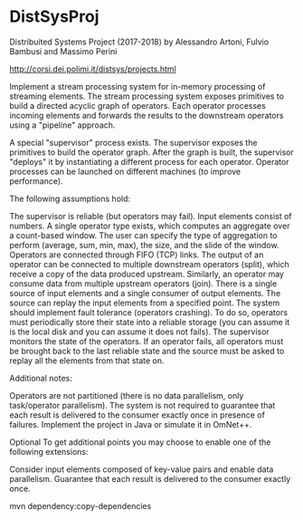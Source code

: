 # DistSysProj
Distribuited Systems Project (2017-2018) by Alessandro Artoni, Fulvio Bambusi and Massimo Perini

http://corsi.dei.polimi.it/distsys/projects.html


Implement a stream processing system for in-memory processing of streaming elements. The stream processing system exposes primitives to build a directed acyclic graph of operators. Each operator processes incoming elements and forwards the results to the downstream operators using a "pipeline" approach.

A special "supervisor" process exists. The supervisor exposes the primitives to build the operator graph. After the graph is built, the supervisor "deploys" it by instantiating a different process for each operator. Operator processes can be launched on different machines (to improve performance).

The following assumptions hold:

The supervisor is reliable (but operators may fail).
Input elements consist of numbers.
A single operator type exists, which computes an aggregate over a count-based window. The user can specify the type of aggregation to perform (average, sum, min, max), the size, and the slide of the window.
Operators are connected through FIFO (TCP) links.
The output of an operator can be connected to multiple downstream operators (split), which receive a copy of the data produced upstream. Similarly, an operator may consume data from multiple upstream operators (join).
There is a single source of input elements and a single consumer of output elements.
The source can replay the input elements from a specified point.
The system should implement fault tolerance (operators crashing). To do so, operators must periodically store their state into a reliable storage (you can assume it is the local disk and you can assume it does not fails). The supervisor monitors the state of the operators. If an operator fails, all operators must be brought back to the last reliable state and the source must be asked to replay all the elements from that state on.

Additional notes:

Operators are not partitioned (there is no data parallelism, only task/operator parallelism).
The system is not required to guarantee that each result is delivered to the consumer exactly once in presence of failures.
Implement the project in Java or simulate it in OmNet++.

Optional
To get additional points you may choose to enable one of the following extensions:

Consider input elements composed of key-value pairs and enable data parallelism.
Guarantee that each result is delivered to the consumer exactly once.


mvn dependency:copy-dependencies
